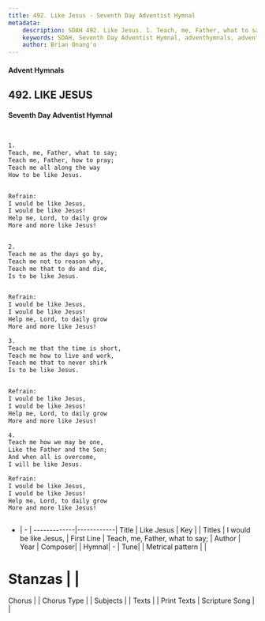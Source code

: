 ```yaml
---
title: 492. Like Jesus - Seventh Day Adventist Hymnal
metadata:
    description: SDAH 492. Like Jesus. 1. Teach, me, Father, what to say; Teach me, Father, how to pray; Teach me all along the way How to be like Jesus. 
    keywords: SDAH, Seventh Day Adventist Hymnal, adventhymnals, advent hymnals, Like Jesus, Teach, me, Father, what to say; ,I would be like Jesus,
    author: Brian Onang'o
---
```


#### Advent Hymnals
## 492. LIKE JESUS
#### Seventh Day Adventist Hymnal

```txt


1.
Teach, me, Father, what to say;
Teach me, Father, how to pray;
Teach me all along the way
How to be like Jesus.


Refrain:
I would be like Jesus,
I would be like Jesus!
Help me, Lord, to daily grow
More and more like Jesus!


2.
Teach me as the days go by,
Teach me not to reason why,
Teach me that to do and die,
Is to be like Jesus.


Refrain:
I would be like Jesus,
I would be like Jesus!
Help me, Lord, to daily grow
More and more like Jesus!

3.
Teach me that the time is short,
Teach me how to live and work,
Teach me that to never shirk
Is to be like Jesus.


Refrain:
I would be like Jesus,
I would be like Jesus!
Help me, Lord, to daily grow
More and more like Jesus!

4.
Teach me how we may be one,
Like the Father and the Son;
And when all is overcome,
I will be like Jesus.

Refrain:
I would be like Jesus,
I would be like Jesus!
Help me, Lord, to daily grow
More and more like Jesus!



```

- |   -  |
-------------|------------|
Title | Like Jesus |
Key |  |
Titles | I would be like Jesus, |
First Line | Teach, me, Father, what to say; |
Author | 
Year | 
Composer|  |
Hymnal|  - |
Tune|  |
Metrical pattern | |
# Stanzas |  |
Chorus |  |
Chorus Type |  |
Subjects |  |
Texts |  |
Print Texts | 
Scripture Song |  |
  
